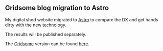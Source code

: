 ## Gridsome blog migration to Astro

My digital shed website migrated to [Astro](https://astro.build/) to compare the DX and get hands dirty with the new technology.

The results will be published separately.

The [Gridsome](https://gridsome.org/) version can be found [here](https://github.com/fyodorio/fyodorio-is-gridsome).
